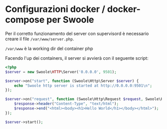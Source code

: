 Configurazioni docker / docker-compose per Swoole
=====

Per il corretto funzionamento del server con supervisord è necessario creare il file `/var/www/server.php`.

`/var/www` è la working dir del container php

Facendo l'up dei containers, il server si avvierà con il seguente script:

```php
<?php
$server = new Swoole\HTTP\Server('0.0.0.0', 9501);

$server->on("start", function (Swoole\Http\Server $server) {
    echo "Swoole http server is started at http://0.0.0.0:9501\n";
});

$server->on("request", function (Swoole\Http\Request $request, Swoole\Http\Response $response) {
    $response->header("Content-Type", "text/html");
    $response->end("<html><body><h1>Hello World</h1></body></html>");
});

$server->start();
```

